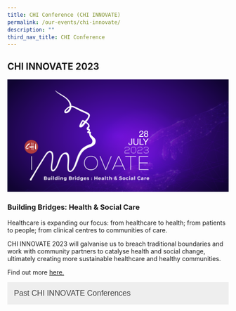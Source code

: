 ```yaml
---
title: CHI Conference (CHI INNOVATE)
permalink: /our-events/chi-innovate/
description: ""
third_nav_title: CHI Conference
---
```

<h2> CHI INNOVATE 2023</h2>

![](/images/innovate23.png)

<h3>Building Bridges: Health &amp; Social Care</h3>
Healthcare is expanding our focus: from healthcare to health; from patients to people; from clinical centres to communities of care.<br>

CHI INNOVATE 2023 will galvanise us to breach traditional boundaries and work with community partners to catalyse health and social change, ultimately creating more sustainable healthcare and healthy communities. <br>

Find out more 
 <a href="https://chiinnovate2023.klobbi.com/">here.</a>
<br>
<style>
.button {
  background-color: #eee;
  color: #444;
  cursor: pointer;
  padding: 15px;
  width: 100%;
  border: none;
  text-align: left;
  outline: none;
  font-size: 1.25em;
  transition: 0.4s;
}

.active, .button:hover {
  background-color: #ccc; 
}

.panel {
  padding: 0 18px;
  display: none;
  background-color: white;
  overflow: hidden;
}
</style>

<a href="/our-events/past-chi-innovate/"><button class="button button1">Past CHI INNOVATE Conferences</button></a><br>